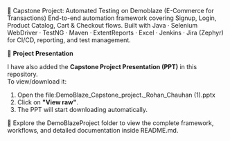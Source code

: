 🚀 Capstone Project: Automated Testing on Demoblaze (E-Commerce for Transactions)
End-to-end automation framework covering Signup, Login, Product Catalog, Cart & Checkout flows.
Built with Java · Selenium WebDriver · TestNG · Maven · ExtentReports · Excel · Jenkins · Jira (Zephyr) for CI/CD, reporting, and test management.

📑 **Project Presentation**

I have also added the **Capstone Project Presentation (PPT)** in this repository.  
To view/download it:
1. Open the file:DemoBlaze_Capstone_project._Rohan_Chauhan (1).pptx
2. Click on **"View raw"**.
3. The PPT will start downloading automatically.


📂 Explore the DemoBlazeProject folder to view the complete framework, workflows, and detailed documentation inside README.md.
